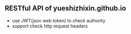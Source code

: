## RESTful API of yueshizhixin.github.io
- use JWT(json web token) to check authority
- support check http request headers